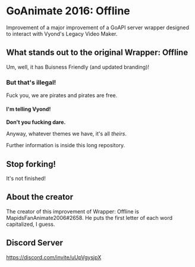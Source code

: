 # GoAnimate 2016: Offline
Improvement of a major improvement of a GoAPI server wrapper designed to interact with Vyond's Legacy Video Maker.

## What stands out to the original Wrapper: Offline
Um, well, it has Buisness Friendly (and updated branding)!

### But that's illegal!
Fuck you, we are pirates and pirates are free.

#### I'm telling Vyond!
**Don't you fucking dare.**

Anyway, whatever themes we have, it's all *theirs*.

Further information is inside this long repository.

## Stop forking!
It's not finished!

## About the creator
The creator of this improvement of Wrapper: Offline is MapidsFanAnimate2006#2658. He puts the first letter of each word capitalized, I guess.

## Discord Server
https://discord.com/invite/uUpVgysjpX
